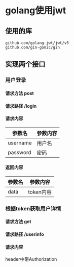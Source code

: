 # golang使用jwt

## 使用的库
```shell
github.com/golang-jwt/jwt/v5
github.com/gin-gonic/gin
```

## 实现两个接口
### 用户登录
#### 请求方法 post
#### 请求路径 /login
#### 请求内容
| 参数名      | 参数内容 |
|----------|------|
| username | 用户名  |
| password | 密码   |
#### 返回内容
| 参数名  | 参数内容    |
|------|---------|
| data | token内容 |

### 根据token获取用户详情
#### 请求方法 get
#### 请求路径 /userinfo
#### 请求内容
header中带Authorization

